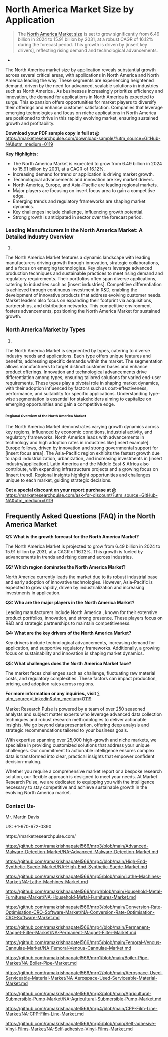 <h1>North America  Market&nbsp;Size by Application</h1><blockquote><p>The <a href="https://marketresearchpulse.com/download-sample/?utm_source=GitHub-NA&amp;utm_medium=0119">North America  Market size</a> is set to grow significantly from 6.49 billion in 2024 to 15.91 billion by 2031, at a robust CAGR of 16.12% during the forecast period. This growth is driven by [insert key drivers], reflecting rising demand and technological advancements.</p></blockquote><ul><li></li></ul><p>The North America  market size by application reveals substantial growth across several critical areas, with applications in North America  and North America  leading the way. These segments are experiencing heightened demand, driven by the need for advanced, scalable solutions in industries such as North America . As businesses increasingly prioritize efficiency and innovation, the demand for applications in North America  is expected to surge. This expansion offers opportunities for market players to diversify their offerings and enhance customer satisfaction. Companies that leverage emerging technologies and focus on niche applications in North America  are positioned to thrive in this rapidly evolving market, ensuring sustained growth and profitability.</p><p><strong>Download your PDF sample copy in full at @ </strong><a href="https://marketresearchpulse.com/download-sample/?utm_source=GitHub-NA&amp;utm_medium=0119">https://marketresearchpulse.com/download-sample/?utm_source=GitHub-NA&amp;utm_medium=0119</a></p><p><strong>Key Highlights: </strong></p><ul><li>The North America  Market is expected to grow from 6.49 billion in 2024 to 15.91 billion by 2031, at a CAGR of 16.12%.</li><li>Increasing demand for trend or application is driving market growth.</li><li>Technological advancements and innovation are key market drivers.</li><li>North America, Europe, and Asia-Pacific are leading regional markets.</li><li>Major players are focusing on insert focus area to gain a competitive edge.</li><li>Emerging trends and regulatory frameworks are shaping market dynamics.</li><li>Key challenges include challenge, influencing growth potential.</li><li>Strong growth is anticipated in sector over the forecast period.</li></ul><h3>Leading Manufacturers in the North America  Market: A Detailed Industry Overview</h3><ol><li></li></ol><div class="flex max-w-full flex-col flex-grow"><div class="min-h-8 text-message flex w-full flex-col items-end gap-2 whitespace-normal break-words [.text-message+&amp;]:mt-5" dir="auto" data-message-author-role="assistant" data-message-id="fd8432e4-4910-450d-b182-61b7bfb0a01f" data-message-model-slug="gpt-4o"><div class="flex w-full flex-col gap-1 empty:hidden first:pt-[3px]"><div class="markdown prose w-full break-words dark:prose-invert light"><p>The North America  Market features a dynamic landscape with leading manufacturers driving growth through innovation, strategic collaborations, and a focus on emerging technologies. Key players leverage advanced production techniques and sustainable practices to meet rising demand and regulatory requirements. Their portfolios often span diverse applications, catering to industries such as [insert industries]. Competitive differentiation is achieved through continuous investment in R&amp;D, enabling the development of innovative products that address evolving customer needs. Market leaders also focus on expanding their footprint via acquisitions, partnerships, and distribution networks. This competitive environment fosters advancements, positioning the North America  Market for sustained growth.</p></div></div></div></div><h3>North America  Market by Types</h3><ol><li></li></ol><div class="flex max-w-full flex-col flex-grow"><div class="min-h-8 text-message flex w-full flex-col items-end gap-2 whitespace-normal break-words [.text-message+&amp;]:mt-5" dir="auto" data-message-author-role="assistant" data-message-id="084470be-0bb7-4664-bddf-5156b4f41249" data-message-model-slug="gpt-4o-mini"><div class="flex w-full flex-col gap-1 empty:hidden first:pt-[3px]"><div class="markdown prose w-full break-words dark:prose-invert light"><p>The North America  Market is segmented by types, catering to diverse industry needs and applications. Each type offers unique features and benefits, addressing specific demands within the market. The segmentation allows manufacturers to target distinct customer bases and enhance product offerings. Innovation and technological advancements drive differentiation among types, ensuring tailored solutions for varied end-user requirements. These types play a pivotal role in shaping market dynamics, with their adoption influenced by factors such as cost-effectiveness, performance, and suitability for specific applications. Understanding type-wise segmentation is essential for stakeholders aiming to capitalize on emerging opportunities and gain a competitive edge.</p></div></div></div></div><h3><span style="font-size: 11px;">Regional Overview of the North America  Market</span></h3><div class="flex max-w-full flex-col flex-grow"><div class="min-h-8 text-message flex w-full flex-col items-end gap-2 whitespace-normal break-words [.text-message+&amp;]:mt-5" dir="auto" data-message-author-role="assistant" data-message-id="e9038762-ce64-4e30-91c9-9bd413514231" data-message-model-slug="gpt-4o-mini"><div class="flex w-full flex-col gap-1 empty:hidden first:pt-[3px]"><div class="markdown prose w-full break-words dark:prose-invert light"><p>The North America  Market demonstrates varying growth dynamics across key regions, influenced by economic conditions, industrial activity, and regulatory frameworks. North America leads with advancements in technology and high adoption rates in industries like [insert example]. Europe follows, driven by innovation and strong governmental support for [insert focus area]. The Asia-Pacific region exhibits the fastest growth due to rapid industrialization, urbanization, and increasing investments in [insert industry/application]. Latin America and the Middle East &amp; Africa also contribute, with expanding infrastructure projects and a growing focus on [insert trend]. Regional insights highlight opportunities and challenges unique to each market, guiding strategic decisions.</p></div></div></div></div><p><strong>Get a special discount on your report purchase at @ </strong><a href="https://marketresearchpulse.com/ask-for-discount/?utm_source=GitHub-NA&amp;utm_medium=0119">https://marketresearchpulse.com/ask-for-discount/?utm_source=GitHub-NA&amp;utm_medium=0119</a></p><h2>Frequently Asked Questions (FAQ) in the North America  Market</h2><p><strong>Q1: What is the growth forecast for the North America  Market?</strong></p><p>The North America  Market is projected to grow from 6.49 billion in 2024 to 15.91 billion by 2031, at a CAGR of 16.12%. This growth is fueled by advancements in trends and rising demand across industries.</p><p><strong>Q2: Which region dominates the North America  Market?</strong></p><p>North America currently leads the market due to its robust industrial base and early adoption of innovative technologies. However, Asia-Pacific is expected to grow rapidly, driven by industrialization and increasing investments in application.</p><p><strong>Q3: Who are the major players in the North America  Market?</strong></p><p>Leading manufacturers include North America , known for their extensive product portfolios, innovation, and strong presence. These players focus on R&amp;D and strategic partnerships to maintain competitiveness.</p><p><strong>Q4: What are the key drivers of the North America  Market?</strong></p><p>Key drivers include technological advancements, increasing demand for application, and supportive regulatory frameworks. Additionally, a growing focus on sustainability and innovation is shaping market dynamics.</p><p><strong>Q5: What challenges does the North America  Market face?</strong></p><p>The market faces challenges such as challenge, fluctuating raw material costs, and regulatory complexities. These factors can impact production, pricing, and adoption rates across regions.</p><p><strong>For more information or any inquiries, visit&nbsp;</strong><a href="?utm_source=Linkedin&utm_medium=0119">?utm_source=Linkedin&utm_medium=0119</a></p><p>Market Research Pulse is powered by a team of over 250 seasoned analysts and subject matter experts who leverage advanced data collection techniques and robust research methodologies to deliver actionable insights. We go beyond data presentation, offering deep analysis and strategic recommendations tailored to your business goals.</p><p>With expertise spanning over 25,000 high-growth and niche markets, we specialize in providing customized solutions that address your unique challenges. Our commitment to actionable intelligence ensures complex data is transformed into clear, practical insights that empower confident decision-making.</p><p>Whether you require a comprehensive market report or a bespoke research solution, our flexible approach is designed to meet your needs. At Market Research Pulse, we are dedicated to equipping you with the intelligence necessary to stay competitive and achieve sustainable growth in the evolving North America  market.</p><h3><strong>Contact Us-</strong></h3><p>Mr. Martin Davis</p><p>US: +1-970-672-0390</p><p>https://marketresearchpulse.com/</p><p><a href="https://github.com/ramakrishnapatel566/mrp3/blob/main/Advanced-Malware-Detection-Market/NA-Advanced-Malware-Detection-Market.md">https://github.com/ramakrishnapatel566/mrp3/blob/main/Advanced-Malware-Detection-Market/NA-Advanced-Malware-Detection-Market.md</a></p><p><a href="https://github.com/ramakrishnapatel566/mrp4/blob/main/High-End-Synthetic-Suede-Market/NA-High-End-Synthetic-Suede-Market.md">https://github.com/ramakrishnapatel566/mrp4/blob/main/High-End-Synthetic-Suede-Market/NA-High-End-Synthetic-Suede-Market.md</a></p><p><a href="https://github.com/ramakrishnapatel566/mrp5/blob/main/Lathe-Machines-Market/NA-Lathe-Machines-Market.md">https://github.com/ramakrishnapatel566/mrp5/blob/main/Lathe-Machines-Market/NA-Lathe-Machines-Market.md</a></p><p><a href="https://github.com/ramakrishnapatel566/mrp1/blob/main/Household-Metal-Furnitures-Market/NA-Household-Metal-Furnitures-Market.md">https://github.com/ramakrishnapatel566/mrp1/blob/main/Household-Metal-Furnitures-Market/NA-Household-Metal-Furnitures-Market.md</a></p><p><a href="https://github.com/ramakrishnapatel566/mrp3/blob/main/Conversion-Rate-Optimisation-CRO-Software-Market/NA-Conversion-Rate-Optimisation-CRO-Software-Market.md">https://github.com/ramakrishnapatel566/mrp3/blob/main/Conversion-Rate-Optimisation-CRO-Software-Market/NA-Conversion-Rate-Optimisation-CRO-Software-Market.md</a></p><p><a href="https://github.com/ramakrishnapatel566/mrp4/blob/main/Permanent-Magnet-Filter-Market/NA-Permanent-Magnet-Filter-Market.md">https://github.com/ramakrishnapatel566/mrp4/blob/main/Permanent-Magnet-Filter-Market/NA-Permanent-Magnet-Filter-Market.md</a></p><p><a href="https://github.com/ramakrishnapatel566/mrp5/blob/main/Femoral-Venous-Cannulae-Market/NA-Femoral-Venous-Cannulae-Market.md">https://github.com/ramakrishnapatel566/mrp5/blob/main/Femoral-Venous-Cannulae-Market/NA-Femoral-Venous-Cannulae-Market.md</a></p><p><a href="https://github.com/ramakrishnapatel566/mrp1/blob/main/Boiler-Pipe-Market/NA-Boiler-Pipe-Market.md">https://github.com/ramakrishnapatel566/mrp1/blob/main/Boiler-Pipe-Market/NA-Boiler-Pipe-Market.md</a></p><p><a href="https://github.com/ramakrishnapatel566/mrp2/blob/main/Aerospace-Used-Serviceable-Material-Market/NA-Aerospace-Used-Serviceable-Material-Market.md">https://github.com/ramakrishnapatel566/mrp2/blob/main/Aerospace-Used-Serviceable-Material-Market/NA-Aerospace-Used-Serviceable-Material-Market.md</a></p><p><a href="https://github.com/ramakrishnapatel566/mrp3/blob/main/Agricultural-Submersible-Pump-Market/NA-Agricultural-Submersible-Pump-Market.md">https://github.com/ramakrishnapatel566/mrp3/blob/main/Agricultural-Submersible-Pump-Market/NA-Agricultural-Submersible-Pump-Market.md</a></p><p><a href="https://github.com/ramakrishnapatel566/mrp4/blob/main/CPP-Film-Line-Market/NA-CPP-Film-Line-Market.md">https://github.com/ramakrishnapatel566/mrp4/blob/main/CPP-Film-Line-Market/NA-CPP-Film-Line-Market.md</a></p><p><a href="https://github.com/ramakrishnapatel566/mrp5/blob/main/Self-adhesive-Vinyl-Films-Market/NA-Self-adhesive-Vinyl-Films-Market.md">https://github.com/ramakrishnapatel566/mrp5/blob/main/Self-adhesive-Vinyl-Films-Market/NA-Self-adhesive-Vinyl-Films-Market.md</a></p>

